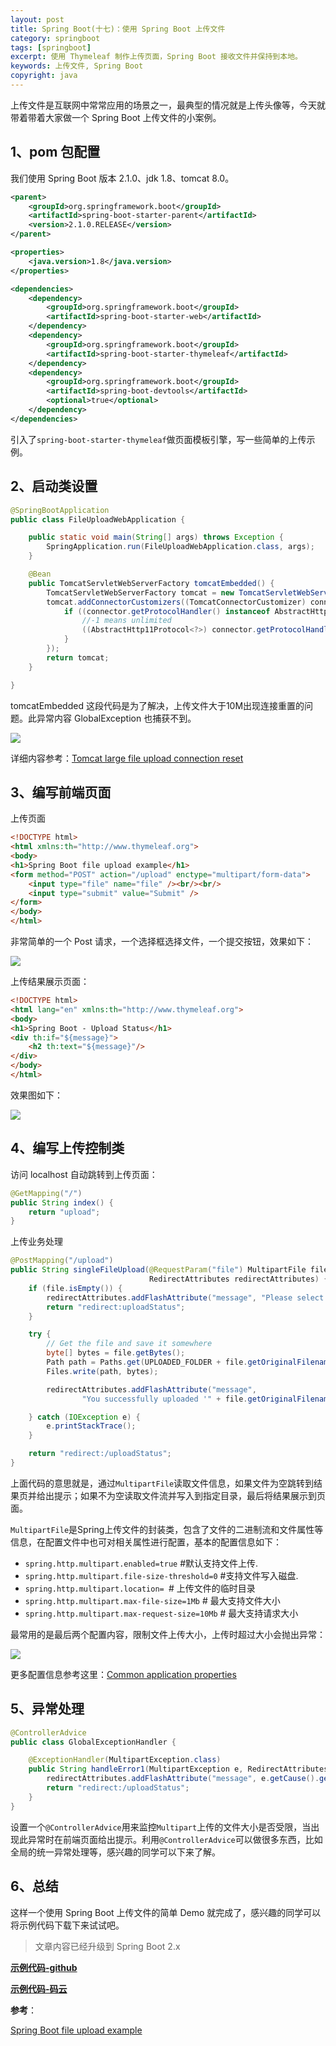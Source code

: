 ```yaml
---
layout: post
title: Spring Boot(十七)：使用 Spring Boot 上传文件
category: springboot
tags: [springboot]
excerpt: 使用 Thymeleaf 制作上传页面，Spring Boot 接收文件并保持到本地。
keywords: 上传文件, Spring Boot
copyright: java
---
```


上传文件是互联网中常常应用的场景之一，最典型的情况就是上传头像等，今天就带着带着大家做一个 Spring Boot 上传文件的小案例。

## 1、pom 包配置

我们使用 Spring Boot 版本 2.1.0、jdk 1.8、tomcat 8.0。

``` xml
<parent>
    <groupId>org.springframework.boot</groupId>
    <artifactId>spring-boot-starter-parent</artifactId>
    <version>2.1.0.RELEASE</version>
</parent>

<properties>
    <java.version>1.8</java.version>
</properties>

<dependencies>
    <dependency>
        <groupId>org.springframework.boot</groupId>
        <artifactId>spring-boot-starter-web</artifactId>
    </dependency>
    <dependency>
        <groupId>org.springframework.boot</groupId>
        <artifactId>spring-boot-starter-thymeleaf</artifactId>
    </dependency>
    <dependency>
        <groupId>org.springframework.boot</groupId>
        <artifactId>spring-boot-devtools</artifactId>
        <optional>true</optional>
    </dependency>
</dependencies>
```

引入了`spring-boot-starter-thymeleaf`做页面模板引擎，写一些简单的上传示例。


## 2、启动类设置

``` java
@SpringBootApplication
public class FileUploadWebApplication {

    public static void main(String[] args) throws Exception {
        SpringApplication.run(FileUploadWebApplication.class, args);
    }

    @Bean
    public TomcatServletWebServerFactory tomcatEmbedded() {
        TomcatServletWebServerFactory tomcat = new TomcatServletWebServerFactory();
        tomcat.addConnectorCustomizers((TomcatConnectorCustomizer) connector -> {
            if ((connector.getProtocolHandler() instanceof AbstractHttp11Protocol<?>)) {
                //-1 means unlimited
                ((AbstractHttp11Protocol<?>) connector.getProtocolHandler()).setMaxSwallowSize(-1);
            }
        });
        return tomcat;
    }

}
```

tomcatEmbedded 这段代码是为了解决，上传文件大于10M出现连接重置的问题。此异常内容 GlobalException 也捕获不到。

![](http://www.ityouknow.com/assets/images/2018/springboot/connect_rest.png)

详细内容参考：[Tomcat large file upload connection reset](http://www.mkyong.com/spring/spring-file-upload-and-connection-reset-issue/)

## 3、编写前端页面

上传页面

``` html
<!DOCTYPE html>
<html xmlns:th="http://www.thymeleaf.org">
<body>
<h1>Spring Boot file upload example</h1>
<form method="POST" action="/upload" enctype="multipart/form-data">
    <input type="file" name="file" /><br/><br/>
    <input type="submit" value="Submit" />
</form>
</body>
</html>
```

非常简单的一个 Post 请求，一个选择框选择文件，一个提交按钮，效果如下：

![](http://www.ityouknow.com/assets/images/2018/springboot/upload_submit.png)

上传结果展示页面：

``` html
<!DOCTYPE html>
<html lang="en" xmlns:th="http://www.thymeleaf.org">
<body>
<h1>Spring Boot - Upload Status</h1>
<div th:if="${message}">
    <h2 th:text="${message}"/>
</div>
</body>
</html>
```

效果图如下：

![](http://www.ityouknow.com/assets/images/2018/springboot/uploadstatus.png)


## 4、编写上传控制类

访问 localhost 自动跳转到上传页面：

``` java
@GetMapping("/")
public String index() {
    return "upload";
}
```

上传业务处理

``` java
@PostMapping("/upload") 
public String singleFileUpload(@RequestParam("file") MultipartFile file,
                               RedirectAttributes redirectAttributes) {
    if (file.isEmpty()) {
        redirectAttributes.addFlashAttribute("message", "Please select a file to upload");
        return "redirect:uploadStatus";
    }

    try {
        // Get the file and save it somewhere
        byte[] bytes = file.getBytes();
        Path path = Paths.get(UPLOADED_FOLDER + file.getOriginalFilename());
        Files.write(path, bytes);

        redirectAttributes.addFlashAttribute("message",
                "You successfully uploaded '" + file.getOriginalFilename() + "'");

    } catch (IOException e) {
        e.printStackTrace();
    }

    return "redirect:/uploadStatus";
}
```

上面代码的意思就是，通过`MultipartFile`读取文件信息，如果文件为空跳转到结果页并给出提示；如果不为空读取文件流并写入到指定目录，最后将结果展示到页面。

`MultipartFile`是Spring上传文件的封装类，包含了文件的二进制流和文件属性等信息，在配置文件中也可对相关属性进行配置，基本的配置信息如下：

- `spring.http.multipart.enabled=true` #默认支持文件上传.
- `spring.http.multipart.file-size-threshold=0` #支持文件写入磁盘.
- `spring.http.multipart.location= `# 上传文件的临时目录
- `spring.http.multipart.max-file-size=1Mb` # 最大支持文件大小
- `spring.http.multipart.max-request-size=10Mb` # 最大支持请求大小

最常用的是最后两个配置内容，限制文件上传大小，上传时超过大小会抛出异常：

![](http://www.ityouknow.com/assets/images/2018/springboot/uploadmax.png)


更多配置信息参考这里：[Common application properties](https://docs.spring.io/spring-boot/docs/current/reference/htmlsingle/#common-application-properties)


## 5、异常处理

``` java
@ControllerAdvice
public class GlobalExceptionHandler {

    @ExceptionHandler(MultipartException.class)
    public String handleError1(MultipartException e, RedirectAttributes redirectAttributes) {
        redirectAttributes.addFlashAttribute("message", e.getCause().getMessage());
        return "redirect:/uploadStatus";
    }
}
```

设置一个`@ControllerAdvice`用来监控`Multipart`上传的文件大小是否受限，当出现此异常时在前端页面给出提示。利用`@ControllerAdvice`可以做很多东西，比如全局的统一异常处理等，感兴趣的同学可以下来了解。


## 6、总结

这样一个使用 Spring Boot 上传文件的简单 Demo 就完成了，感兴趣的同学可以将示例代码下载下来试试吧。

> 文章内容已经升级到 Spring Boot 2.x 


**[示例代码-github](https://github.com/ityouknow/spring-boot-examples/tree/master/spring-boot-file-upload)**

**[示例代码-码云](https://gitee.com/ityouknow/spring-boot-examples/tree/master/spring-boot-file-upload)**


**参考**：

[Spring Boot file upload example](http://www.mkyong.com/spring-boot/spring-boot-file-upload-example/)




